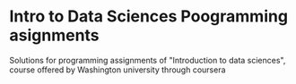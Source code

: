 Intro to Data Sciences Poogramming asignments
===================================

Solutions for programming assignments of  "Introduction to data sciences", course offered by Washington university through coursera
